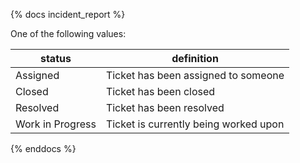 {% docs incident_report %}
	
One of the following values: 

| status           | definition                                |
|------------------|-------------------------------------------|
| Assigned         | Ticket has been assigned to someone       |
| Closed           | Ticket has been closed                    |
| Resolved         | Ticket has been resolved                  |
| Work in Progress | Ticket is currently being worked upon     |

{% enddocs %}